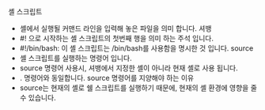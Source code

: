 셸 스크립트
- 셸에서 실행될 커맨드 라인을 입력해 놓은 파일을 의미 합니다.
셔뱅
- #! 으로 시작하는 셸 스크립트의 첫번째 행을 의미 하는 주석 입니다.
- #!/bin/bash: 이 셸 스크립트는 /bin/bash를 사용함을 명시한 것 입니다.
source 
- 셸 스크립트를 실행하는 명령어 입니다.
- source 명령어 사용시, 셔뱅에서 지정한 셸이 아니라 현재 셸로 사용 됩니다.
- . 명령어와 동일합니다.
source 명령어를 지양해야 하는 이유
- source는 현재의 셸로 쉘 스크립트를 실행하기 때문에, 현재의 셸 환경에 영향을 줄 수 있습니다.